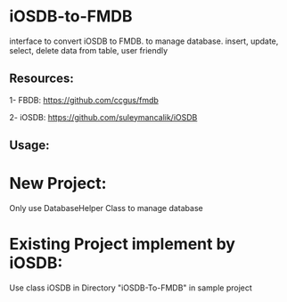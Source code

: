 # iOSDB-to-FMDB
interface to convert iOSDB to FMDB. to manage database. insert, update, select, delete data from table, user friendly

## Resources:
1- FBDB:  https://github.com/ccgus/fmdb

2- iOSDB: https://github.com/suleymancalik/iOSDB

## Usage:

# New Project:
Only use DatabaseHelper Class to manage database

# Existing Project implement by iOSDB:
Use class iOSDB in Directory "iOSDB-To-FMDB" in sample project 


